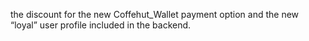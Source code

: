 the discount for the new Coffehut_Wallet payment option and the new “loyal” user profile included in the backend.
